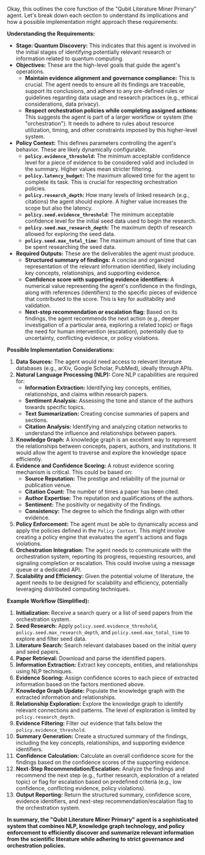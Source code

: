 Okay, this outlines the core function of the "Qubit Literature Miner Primary" agent. Let's break down each section to understand its implications and how a possible implementation might approach these requirements:

**Understanding the Requirements:**

*   **Stage: Quantum Discovery:** This indicates that this agent is involved in the initial stages of identifying potentially relevant research or information related to quantum computing.
*   **Objectives:** These are the high-level goals that guide the agent's operations.
    *   **Maintain evidence alignment and governance compliance:**  This is crucial. The agent needs to ensure all its findings are traceable, support its conclusions, and adhere to any pre-defined rules or guidelines regarding data usage and research practices (e.g., ethical considerations, data privacy).
    *   **Respect orchestration policies while completing assigned actions:**  This suggests the agent is part of a larger workflow or system (the "orchestration"). It needs to adhere to rules about resource utilization, timing, and other constraints imposed by this higher-level system.
*   **Policy Context:** This defines parameters controlling the agent's behavior.  These are likely dynamically configurable.
    *   **`policy.evidence_threshold`:**  The minimum acceptable confidence level for a piece of evidence to be considered valid and included in the summary.  Higher values mean stricter filtering.
    *   **`policy.latency_budget`:** The maximum allowed time for the agent to complete its task. This is crucial for respecting orchestration policies.
    *   **`policy.research_depth`:**  How many levels of linked research (e.g., citations) the agent should explore.  A higher value increases the scope but also the latency.
    *   **`policy.seed.evidence_threshold`:**  The minimum acceptable confidence level for the initial seed data used to begin the research.
    *   **`policy.seed.max_research_depth`:** The maximum depth of research allowed for exploring the seed data.
    *   **`policy.seed.max_total_time`:** The maximum amount of time that can be spent researching the seed data.
*   **Required Outputs:** These are the deliverables the agent must produce.
    *   **Structured summary of findings:** A concise and organized representation of the relevant information identified, likely including key concepts, relationships, and supporting evidence.
    *   **Confidence score with supporting evidence identifiers:**  A numerical value representing the agent's confidence in the findings, along with references (identifiers) to the specific pieces of evidence that contributed to the score.  This is key for auditability and validation.
    *   **Next-step recommendation or escalation flag:** Based on its findings, the agent recommends the next action (e.g., deeper investigation of a particular area, exploring a related topic) or flags the need for human intervention (escalation), potentially due to uncertainty, conflicting evidence, or policy violations.

**Possible Implementation Considerations:**

1.  **Data Sources:**  The agent would need access to relevant literature databases (e.g., arXiv, Google Scholar, PubMed), ideally through APIs.
2.  **Natural Language Processing (NLP):**  Core NLP capabilities are required for:
    *   **Information Extraction:** Identifying key concepts, entities, relationships, and claims within research papers.
    *   **Sentiment Analysis:** Assessing the tone and stance of the authors towards specific topics.
    *   **Text Summarization:** Creating concise summaries of papers and sections.
    *   **Citation Analysis:**  Identifying and analyzing citation networks to understand the influence and relationships between papers.
3.  **Knowledge Graph:**  A knowledge graph is an excellent way to represent the relationships between concepts, papers, authors, and institutions. It would allow the agent to traverse and explore the knowledge space efficiently.
4.  **Evidence and Confidence Scoring:**  A robust evidence scoring mechanism is critical.  This could be based on:
    *   **Source Reputation:**  The prestige and reliability of the journal or publication venue.
    *   **Citation Count:** The number of times a paper has been cited.
    *   **Author Expertise:** The reputation and qualifications of the authors.
    *   **Sentiment:** The positivity or negativity of the findings.
    *   **Consistency:** The degree to which the findings align with other evidence.
5.  **Policy Enforcement:**  The agent must be able to dynamically access and apply the policies defined in the `Policy Context`.  This might involve creating a policy engine that evaluates the agent's actions and flags violations.
6.  **Orchestration Integration:** The agent needs to communicate with the orchestration system, reporting its progress, requesting resources, and signaling completion or escalation.  This could involve using a message queue or a dedicated API.
7.  **Scalability and Efficiency:**  Given the potential volume of literature, the agent needs to be designed for scalability and efficiency, potentially leveraging distributed computing techniques.

**Example Workflow (Simplified):**

1.  **Initialization:**  Receive a search query or a list of seed papers from the orchestration system.
2.  **Seed Research:** Apply `policy.seed.evidence_threshold`, `policy.seed.max_research_depth`, and `policy.seed.max_total_time` to explore and filter seed data.
3.  **Literature Search:** Search relevant databases based on the initial query and seed papers.
4.  **Paper Retrieval:** Download and parse the identified papers.
5.  **Information Extraction:** Extract key concepts, entities, and relationships using NLP techniques.
6.  **Evidence Scoring:** Assign confidence scores to each piece of extracted information based on the factors mentioned above.
7.  **Knowledge Graph Update:**  Populate the knowledge graph with the extracted information and relationships.
8.  **Relationship Exploration:**  Explore the knowledge graph to identify relevant connections and patterns. The level of exploration is limited by `policy.research_depth`.
9.  **Evidence Filtering:**  Filter out evidence that falls below the `policy.evidence_threshold`.
10. **Summary Generation:**  Create a structured summary of the findings, including the key concepts, relationships, and supporting evidence identifiers.
11. **Confidence Calculation:** Calculate an overall confidence score for the findings based on the confidence scores of the supporting evidence.
12. **Next-Step Recommendation/Escalation:**  Analyze the findings and recommend the next step (e.g., further research, exploration of a related topic) or flag for escalation based on predefined criteria (e.g., low confidence, conflicting evidence, policy violations).
13. **Output Reporting:**  Return the structured summary, confidence score, evidence identifiers, and next-step recommendation/escalation flag to the orchestration system.

**In summary, the "Qubit Literature Miner Primary" agent is a sophisticated system that combines NLP, knowledge graph technology, and policy enforcement to efficiently discover and summarize relevant information from the scientific literature while adhering to strict governance and orchestration policies.**